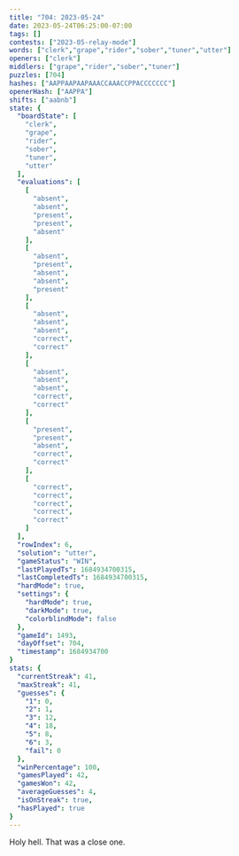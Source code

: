 ```yaml
---
title: "704: 2023-05-24"
date: 2023-05-24T06:25:00-07:00
tags: []
contests: ["2023-05-relay-mode"]
words: ["clerk","grape","rider","sober","tuner","utter"]
openers: ["clerk"]
middlers: ["grape","rider","sober","tuner"]
puzzles: [704]
hashes: ["AAPPAAPAAPAAACCAAACCPPACCCCCCC"]
openerHash: ["AAPPA"]
shifts: ["aabnb"]
state: {
  "boardState": [
    "clerk",
    "grape",
    "rider",
    "sober",
    "tuner",
    "utter"
  ],
  "evaluations": [
    [
      "absent",
      "absent",
      "present",
      "present",
      "absent"
    ],
    [
      "absent",
      "present",
      "absent",
      "absent",
      "present"
    ],
    [
      "absent",
      "absent",
      "absent",
      "correct",
      "correct"
    ],
    [
      "absent",
      "absent",
      "absent",
      "correct",
      "correct"
    ],
    [
      "present",
      "present",
      "absent",
      "correct",
      "correct"
    ],
    [
      "correct",
      "correct",
      "correct",
      "correct",
      "correct"
    ]
  ],
  "rowIndex": 6,
  "solution": "utter",
  "gameStatus": "WIN",
  "lastPlayedTs": 1684934700315,
  "lastCompletedTs": 1684934700315,
  "hardMode": true,
  "settings": {
    "hardMode": true,
    "darkMode": true,
    "colorblindMode": false
  },
  "gameId": 1493,
  "dayOffset": 704,
  "timestamp": 1684934700
}
stats: {
  "currentStreak": 41,
  "maxStreak": 41,
  "guesses": {
    "1": 0,
    "2": 1,
    "3": 12,
    "4": 18,
    "5": 8,
    "6": 3,
    "fail": 0
  },
  "winPercentage": 100,
  "gamesPlayed": 42,
  "gamesWon": 42,
  "averageGuesses": 4,
  "isOnStreak": true,
  "hasPlayed": true
}
---
```

<!-- more -->
Holy hell. That was a close one. 
